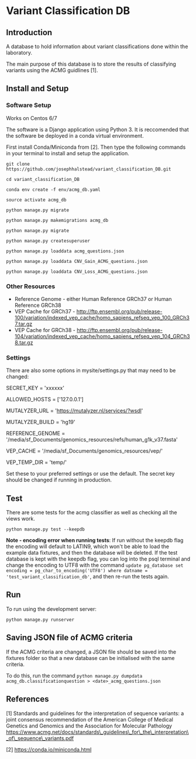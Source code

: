 # Variant Classification DB

## Introduction

A  database to hold information about variant classifications done within the laboratory.

The main purpose of this database is to store the results of classifying variants using the ACMG guidlines [1].


## Install and Setup

### Software Setup

Works on Centos 6/7

The software is a Django application using Python 3. It is reccomended that the software be deployed in a conda virtual environment.

First install Conda/Miniconda from [2]. Then type the following commands in your terminal to install and setup the application.

`git clone https://github.com/josephhalstead/variant_classification_DB.git`

`cd variant_classification_DB`

`conda env create -f env/acmg_db.yaml `

`source activate acmg_db`

`python manage.py migrate`

`python manage.py makemigrations acmg_db`

`python manage.py migrate`

`python manage.py createsuperuser`

`python manage.py loaddata acmg_questions.json`

`python manage.py loaddata CNV_Gain_ACMG_questions.json`

`python manage.py loaddata CNV_Loss_ACMG_questions.json`

### Other Resources

* Reference Genome - either Human Reference GRCh37 or Human Reference GRCh38
* VEP Cache for GRCh37 - http://ftp.ensembl.org/pub/release-100/variation/indexed_vep_cache/homo_sapiens_refseq_vep_100_GRCh37.tar.gz
* VEP Cache for GRCh38 - http://ftp.ensembl.org/pub/release-104/variation/indexed_vep_cache/homo_sapiens_refseq_vep_104_GRCh38.tar.gz 

### Settings

There are also some options in mysite/settings.py that may need to be changed:

SECRET_KEY = 'xxxxxx'

ALLOWED_HOSTS = ['127.0.0.1']

MUTALYZER_URL = 'https://mutalyzer.nl/services/?wsdl'

MUTALYZER_BUILD = 'hg19' 

REFERENCE\_GENOME = '/media/sf\_Documents/genomics\_resources/refs/human\_g1k\_v37.fasta'

VEP\_CACHE = '/media/sf\_Documents/genomics\_resources/vep/'

VEP\_TEMP\_DIR = 'temp/'

Set these to your preferred settings or use the default. The secret key should be changed if running in production.

## Test

There are some tests for the acmg classifier as well as checking all the views work.

`python manage.py test --keepdb`

**Note - encoding error when running tests**: If run without the keepdb flag the encoding will default to LATIN9, which won't be able to load the example data fixtures, and then the database will be deleted. 
If the test database is kept with the keepdb flag, you can log into the psql terminal and change the encoding to UTF8 with the command `update pg_database set encoding = pg_char_to_encoding('UTF8') where datname = 'test_variant_classification_db'`, and then re-run the tests again.

## Run

To run using the development server:

`python manage.py runserver`

## Saving JSON file of ACMG criteria

If the ACMG criteria are changed, a JSON file should be saved into the fixtures folder so that a new database can be initialised with the same criteria.

To do this, run the command `python manage.py dumpdata acmg_db.classificationquestion > <date>_acmg_questions.json`


## References

[1] Standards and guidelines for the interpretation of sequence
variants: a joint consensus recommendation of the American
College of Medical Genetics and Genomics and the
Association for Molecular Pathology https://www.acmg.net/docs/standards\_guidelines\_for\_the\_interpretation\_of\_sequence\_variants.pdf

[2] https://conda.io/miniconda.html
